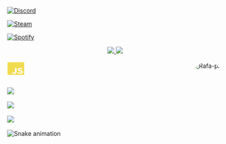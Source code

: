 [![Discord](https://img.shields.io/badge/Discord-7289DA?style=for-the-badge&logo=discord&logoColor=white)](https://discord.gg/a5HeThSyJf)



[![Steam](https://img.shields.io/badge/Steam-000000?style=for-the-badge&logo=steam&logoColor=white)](https://steamcommunity.com/profiles/76561198333517147/)

[![Spotify](https://img.shields.io/badge/Spotify-1ED760?&style=for-the-badge&logo=spotify&logoColor=white)](https://open.spotify.com/user/12156336211?si=8dc7b227e52149cc)

<div align="center">

  <a href="https://github.com/Therenss">

  <img height="180em" src="https://github-readme-stats.vercel.app/api?username=Therenss&show_icons=true&theme=dark&include_all_commits=true&count_private=true"/>

  <img height="180em" src="https://github-readme-stats.vercel.app/api/top-langs/?username=Therenss&layout=compact&langs_count=7&true&theme=midnight-purple"/>

</div>

<div style="display: inline_block"><br>

  <img align="center" alt="Rafa-Js" height="30" width="40" src="https://raw.githubusercontent.com/devicons/devicon/master/icons/javascript/javascript-plain.svg">

  <img align="right" alt="Rafa-pic" height="150" style="border-radius:50px;" src="https://images-ext-1.discordapp.net/external/LuWtklenL3tXy2zMexe5cSya123r7zkBNka3AflShRY/%3Fsize%3D1024/https/cdn.discordapp.com/avatars/493282797222494230/a_031fb54689f9759a00bfd8d30d6fa9f1.gif?width=300&height=300">

</div>

##

 

<div> 

  <a href="https://www.youtube.com/channel/UCPWNtkJPKdJJZi0dEDWNWMw" target="_blank"><img src="https://img.shields.io/badge/YouTube-FF0000?style=for-the-badge&logo=youtube&logoColor=white" target="_blank"></a>

  <a href="https://instagram.com/Therenss/" target="_blank"><img src="https://img.shields.io/badge/-Instagram-%23E4405F?style=for-the-badge&logo=instagram&logoColor=white" target="_blank"></a>

 	
 <a href="https://discord.gg/a5HeThSyJf" target="_blank"><img src="https://img.shields.io/badge/Discord-7289DA?style=for-the-badge&logo=discord&logoColor=white" target="_blank"></a> 


 

  ![Snake animation](https://github.com/KennedG/KennedG/blob/output/github-contribution-grid-snake.svg)

</div>
